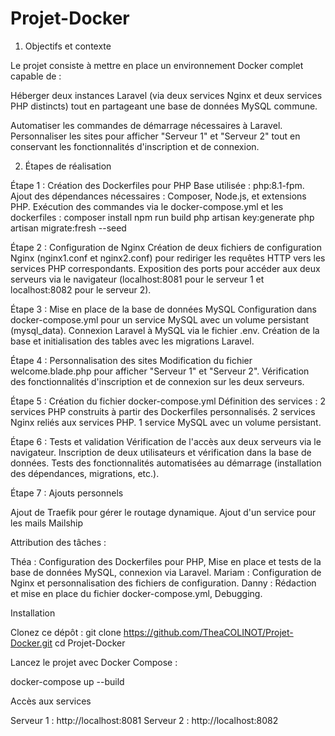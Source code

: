 # Projet-Docker

1. Objectifs et contexte

Le projet consiste à mettre en place un environnement Docker complet capable de :

Héberger deux instances Laravel (via deux services Nginx et deux services PHP distincts) tout en partageant une base de données MySQL commune.

Automatiser les commandes de démarrage nécessaires à Laravel.
Personnaliser les sites pour afficher "Serveur 1" et "Serveur 2" tout en conservant les fonctionnalités d'inscription et de connexion.

2. Étapes de réalisation

Étape 1 : Création des Dockerfiles pour PHP
Base utilisée : php:8.1-fpm.
Ajout des dépendances nécessaires : Composer, Node.js, et extensions PHP.
Exécution des commandes via le docker-compose.yml et les dockerfiles :
composer install
npm run build
php artisan key:generate
php artisan migrate:fresh --seed

Étape 2 : Configuration de Nginx
Création de deux fichiers de configuration Nginx (nginx1.conf et nginx2.conf) pour rediriger les requêtes HTTP vers les services PHP correspondants.
Exposition des ports pour accéder aux deux serveurs via le navigateur (localhost:8081 pour le serveur 1 et localhost:8082 pour le serveur 2).

Étape 3 : Mise en place de la base de données MySQL
Configuration dans docker-compose.yml pour un service MySQL avec un volume persistant (mysql_data).
Connexion Laravel à MySQL via le fichier .env.
Création de la base et initialisation des tables avec les migrations Laravel.

Étape 4 : Personnalisation des sites
Modification du fichier welcome.blade.php pour afficher "Serveur 1" et "Serveur 2".
Vérification des fonctionnalités d'inscription et de connexion sur les deux serveurs.

Étape 5 : Création du fichier docker-compose.yml
Définition des services :
2 services PHP construits à partir des Dockerfiles personnalisés.
2 services Nginx reliés aux services PHP.
1 service MySQL avec un volume persistant.

Étape 6 : Tests et validation
Vérification de l'accès aux deux serveurs via le navigateur.
Inscription de deux utilisateurs et vérification dans la base de données.
Tests des fonctionnalités automatisées au démarrage (installation des dépendances, migrations, etc.).

Étape 7 : Ajouts personnels

Ajout de Traefik pour gérer le routage dynamique.
Ajout d'un service pour les mails Mailship

Attribution des tâches :

Théa : Configuration des Dockerfiles pour PHP, Mise en place et tests de la base de données MySQL, connexion via Laravel.
Mariam : Configuration de Nginx et personnalisation des fichiers de configuration.
Danny :  Rédaction et mise en place du fichier docker-compose.yml, Debugging.


Installation

Clonez ce dépôt :
git clone https://github.com/TheaCOLINOT/Projet-Docker.git
cd Projet-Docker

Lancez le projet avec Docker Compose :

docker-compose up --build


Accès aux services

Serveur 1 : http://localhost:8081
Serveur 2 : http://localhost:8082
